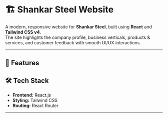 # 🏗️ Shankar Steel Website

A modern, responsive website for **Shankar Steel**, built using **React** and **Tailwind CSS v4**.  
The site highlights the company profile, business verticals, products & services, and customer feedback with smooth UI/UX interactions.

---

## 🚀 Features


## 🛠️ Tech Stack

- **Frontend:** React.js 
- **Styling:** Tailwind CSS  
- **Routing:** React Router

---



